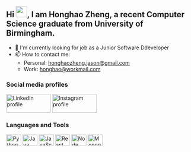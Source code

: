 ## Hi <img src="https://raw.githubusercontent.com/iampavangandhi/iampavangandhi/master/gifs/Hi.gif" width="30px">, I am Honghao Zheng, a recent Computer Science graduate from University of Birmingham.

- 🏢 I'm currently looking for job as a Junior Software Ddeveloper
- 📫 How to contact me: 
     - Personal: honghaozheng.jason@gmail.com
     - Work: honghao@workmail.com

### Social media profiles
<p align="left">

<a href="www.linkedin.com/in/honghao-zheng"><img align="center" src="https://img.shields.io/badge/linkedin-%231DA1F2.svg?style=for-the-badge&logo=linkedin&logoColor=white" alt="LinkedIn profile" height="50" width="120" /></a>
<a href="https://www.instagram.com/jasontty666/"><img align="center" src="https://img.shields.io/badge/instagram-%23E4405F.svg?style=for-the-badge&logo=Instagram&logoColor=white" alt="Instagram profile" height="50" width="120" /></a>



</p>

### Languages and Tools
<p align="left">
<img align="center" src="https://cdn.jsdelivr.net/npm/simple-icons@3.0.1/icons/python.svg" alt="Python" height="30" width="40" />
<img align="center" src="https://cdn.jsdelivr.net/npm/simple-icons@3.0.1/icons/java.svg" alt="Java" height="30" width="40" />
<img align="center" src="https://cdn.jsdelivr.net/npm/simple-icons@3.0.1/icons/javascript.svg" alt="JavaScript" height="30" width="40" />
<img align="center" src="https://cdn.jsdelivr.net/npm/simple-icons@3.0.1/icons/react.svg" alt="React" height="30" width="40" />
<img align="center" src="https://cdn.jsdelivr.net/npm/simple-icons@3.0.1/icons/node-dot-js.svg" alt="Node" height="30" width="40" />
<img align="center" src="https://cdn.jsdelivr.net/npm/simple-icons@3.0.1/icons/mongodb.svg" alt="MongoDB" height="30" width="40" />
</p>
 
